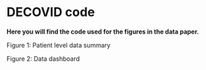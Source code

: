 # DECOVID code 

**Here you will find the code used for the figures in the data paper.**

Figure 1: Patient level data summary

Figure 2: Data dashboard

